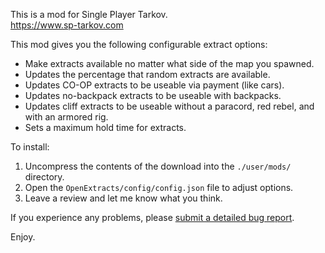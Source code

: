 This is a mod for Single Player Tarkov.  
https://www.sp-tarkov.com

This mod gives you the following configurable extract options:

 - Make extracts available no matter what side of the map you spawned.
 - Updates the percentage that random extracts are available.
 - Updates CO-OP extracts to be useable via payment (like cars).
 - Updates no-backpack extracts to be useable with backpacks.
 - Updates cliff extracts to be useable without a paracord, red rebel, and with an armored rig.
 - Sets a maximum hold time for extracts.

To install:

1. Uncompress the contents of the download into the `./user/mods/` directory.  
2. Open the `OpenExtracts/config/config.json` file to adjust options.
3. Leave a review and let me know what you think.

If you experience any problems, please [submit a detailed bug report](https://github.com/refringe/OpenExtracts/issues).

Enjoy.
